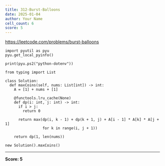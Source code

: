 ```yaml
---
title: 312-Burst-Balloons
date: 2025-01-04
author: Your Name
cell_count: 6
score: 5
---
```


https://leetcode.com/problems/burst-balloons


```
import pyutil as pyu
pyu.get_local_pyinfo()
```


```
print(pyu.ps2("python-dotenv"))
```


```
from typing import List
```


```
class Solution:
  def maxCoins(self, nums: List[int]) -> int:
    A = [1] + nums + [1]

    @functools.lru_cache(None)
    def dp(i: int, j: int) -> int:
      if i > j:
        return 0

      return max(dp(i, k - 1) + dp(k + 1, j) + A[i - 1] * A[k] * A[j + 1]
                 for k in range(i, j + 1))

    return dp(1, len(nums))
```


```
new Solution().maxCoins()
```


---
**Score: 5**